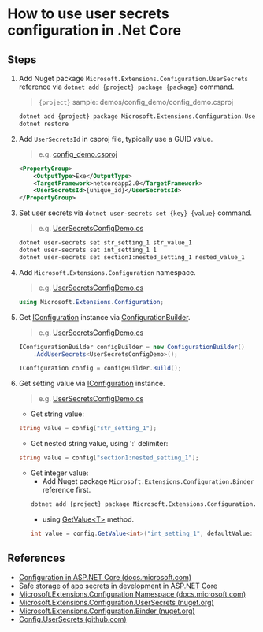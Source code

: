 # How to use user secrets configuration in .Net Core

## Steps

1. Add Nuget package `Microsoft.Extensions.Configuration.UserSecrets` reference via `dotnet add {project} package {package}` command.

    > `{project}` sample: demos/config_demo/config_demo.csproj

    ```bash
    dotnet add {project} package Microsoft.Extensions.Configuration.UserSecrets
    dotnet restore
    ```

2. Add `UserSecretsId` in csproj file, typically use a GUID value.

   > e.g. [config_demo.csproj](../../demos/config_demo/config_demo.csproj)

    ```xml
    <PropertyGroup>
        <OutputType>Exe</OutputType>
        <TargetFramework>netcoreapp2.0</TargetFramework>
        <UserSecretsId>{unique_id}</UserSecretsId>
    </PropertyGroup>
    ```

3. Set user secrets via `dotnet user-secrets set {key} {value}` command.

    > e.g. [UserSecretsConfigDemo.cs](../../demos/config_demo/UserSecretsConfigDemo.cs)
    ```bash
    dotnet user-secrets set str_setting_1 str_value_1
    dotnet user-secrets set int_setting_1 1
    dotnet user-secrets set section1:nested_setting_1 nested_value_1
    ```

4. Add `Microsoft.Extensions.Configuration` namespace.

    > e.g. [UserSecretsConfigDemo.cs](../../demos/config_demo/UserSecretsConfigDemo.cs)
    ```csharp
    using Microsoft.Extensions.Configuration;
    ```

5. Get [IConfiguration](https://docs.microsoft.com/en-us/dotnet/api/microsoft.extensions.configuration.iconfiguration) instance via [ConfigurationBuilder](https://docs.microsoft.com/en-us/dotnet/api/microsoft.extensions.configuration.configurationbuilder).

    > e.g. [UserSecretsConfigDemo.cs](../../demos/config_demo/UserSecretsConfigDemo.cs)
    ```csharp
    IConfigurationBuilder configBuilder = new ConfigurationBuilder()
        .AddUserSecrets<UserSecretsConfigDemo>();

    IConfiguration config = configBuilder.Build();
    ```

6. Get setting value via [IConfiguration](https://docs.microsoft.com/en-us/dotnet/api/microsoft.extensions.configuration.iconfiguration) instance.

    > e.g. [UserSecretsConfigDemo.cs](../../demos/config_demo/UserSecretsConfigDemo.cs)
    * Get string value:
    ```csharp
    string value = config["str_setting_1"];
    ```

    * Get nested string value, using ':' delimiter:
    ```csharp
    string value = config["section1:nested_setting_1"];
    ```

    * Get integer value:
        * Add Nuget package `Microsoft.Extensions.Configuration.Binder` reference first.
        ```bash
        dotnet add {project} package Microsoft.Extensions.Configuration.Binder
        ```
        * using [GetValue&lt;T&gt;](https://docs.microsoft.com/en-us/dotnet/api/microsoft.extensions.configuration.configurationbinder.getvalue) method.
        ```csharp
        int value = config.GetValue<int>("int_setting_1", defaultValue: 0);
        ```

## References

* [Configuration in ASP.NET Core (docs.microsoft.com)](https://docs.microsoft.com/en-us/aspnet/core/fundamentals/configuration/)
* [Safe storage of app secrets in development in ASP.NET Core](https://docs.microsoft.com/en-us/aspnet/core/security/app-secrets)
* [Microsoft.Extensions.Configuration Namespace (docs.microsoft.com)](https://docs.microsoft.com/en-us/dotnet/api/microsoft.extensions.configuration)
* [Microsoft.Extensions.Configuration.UserSecrets (nuget.org)](https://www.nuget.org/packages/Microsoft.Extensions.Configuration.UserSecrets)
* [Microsoft.Extensions.Configuration.Binder (nuget.org)](https://www.nuget.org/packages/Microsoft.Extensions.Configuration.Binder)
* [Config.UserSecrets (github.com)](https://github.com/aspnet/Configuration/tree/dev/src/Config.UserSecrets)
